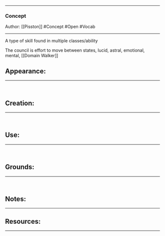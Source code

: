 - - -
### Concept
Author: [[Pisston]]
#Concept #Open #Vocab 
- - - 
A type of skill found in multiple classes/ability

The council is effort to move between states, lucid, astral, emotional, mental, [[Domain Walker]]

## Appearance:<br>
- - -

<br>

## Creation: <br>
- - -
<br>

## Use:<br>
- - -
<br>

## Grounds:<br>
- - -
<br>

## Notes:<br>
- - - 


## Resources:
- - -
